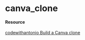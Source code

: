 # canva_clone

#### Resource
[codewithantonio Build a Canva clone](https://www.codewithantonio.com/projects/canva-clone)
